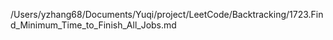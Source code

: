 /Users/yzhang68/Documents/Yuqi/project/LeetCode/Backtracking/1723.Find_Minimum_Time_to_Finish_All_Jobs.md